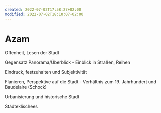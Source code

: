 ```yaml
---
created: 2022-07-02T17:58:27+02:00
modified: 2022-07-02T18:10:07+02:00
---
```


# Azam

Offenheit, Lesen der Stadt

Gegensatz Panorama/Überblick - Einblick in Straßen, Reihen

Eindruck, festzuhalten und Subjektivität

Flanieren, Perspektive auf die Stadt - Verhältnis zum 19. Jahrhundert und Baudelaire (Schock)

Urbanisierung und historische Stadt

Städteklischees

